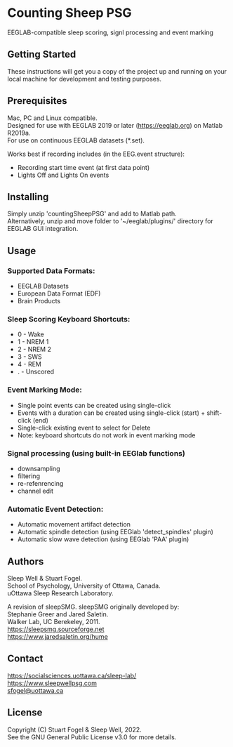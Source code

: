 # Counting Sheep PSG

EEGLAB-compatible sleep scoring, signl processing and event marking

## Getting Started

These instructions will get you a copy of the project up and running on your local machine for development and testing purposes.  

## Prerequisites

Mac, PC and Linux compatible.  
Designed for use with EEGLAB 2019 or later (https://eeglab.org) on Matlab R2019a.  
For use on continuous EEGLAB datasets (*.set).  

Works best if recording includes (in the EEG.event structure):  
* Recording start time event (at first data point)
* Lights Off and Lights On events

## Installing

Simply unzip 'countingSheepPSG' and add to Matlab path.  
Alternatively, unzip and move folder to '~/eeglab/plugins/' directory for EEGLAB GUI integration.  

## Usage

### Supported Data Formats:

* EEGLAB Datasets
* European Data Format (EDF)
* Brain Products

### Sleep Scoring Keyboard Shortcuts:

* 0 - Wake
* 1 - NREM 1
* 2 - NREM 2
* 3 - SWS
* 4 - REM
* . - Unscored

### Event Marking Mode:

* Single point events can be created using single-click
* Events with a duration can be created using single-click (start) + shift-click (end)
* Single-click existing event to select for Delete
* Note: keyboard shortcuts do not work in event marking mode

### Signal processing (using built-in EEGlab functions)

* downsampling
* filtering
* re-refenrencing
* channel edit

### Automatic Event Detection:

* Automatic movement artifact detection
* Automatic spindle detection (using EEGlab 'detect_spindles' plugin)
* Automatic slow wave detection (using EEGlab 'PAA' plugin)
    
## Authors

Sleep Well & Stuart Fogel.  
School of Psychology, University of Ottawa, Canada.  
uOttawa Sleep Research Laboratory.  

A revision of sleepSMG. sleepSMG originally developed by:  
Stephanie Greer and Jared Saletin.  
Walker Lab, UC Berekeley, 2011.  
https://sleepsmg.sourceforge.net  
https://www.jaredsaletin.org/hume  

## Contact 

https://socialsciences.uottawa.ca/sleep-lab/  
https://www.sleepwellpsg.com  
sfogel@uottawa.ca  

## License

Copyright (C) Stuart Fogel & Sleep Well, 2022.  
See the GNU General Public License v3.0 for more details.
